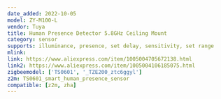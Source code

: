 ```yaml
---
date_added: 2022-10-05
model: ZY-M100-L
vendor: Tuya
title: Human Presence Detector 5.8GHz Ceiling Mount
category: sensor
supports: illuminance, presence, set delay, sensitivity, set range
mlink: 
link: https://www.aliexpress.com/item/1005004705672138.html
link2: https://www.aliexpress.com/item/1005004106185075.html
zigbeemodel: ['TS0601', '_TZE200_ztc6ggyl']
z2m: TS0601_smart_human_presence_sensor
compatible: [z2m, zha]
---
```

